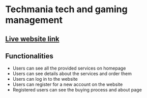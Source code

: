 # Techmania tech and gaming management

## [ Live website link](https://classroom.github.com/a/ehOGNGkI)

## Functionalities

-   Users can see all the provided services on homepage
-   Users can see details about the services and order them
-   Users can log in to the website
-   Users can register for a new account on the website
-   Registered users can see the buying process and about page
